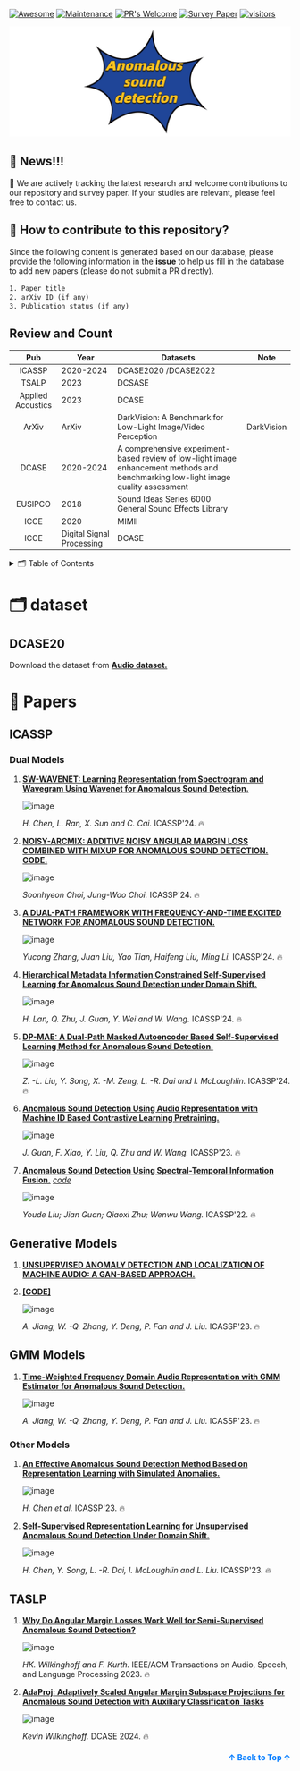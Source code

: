 [![Awesome](https://cdn.rawgit.com/sindresorhus/awesome/d7305f38d29fed78fa85652e3a63e154dd8e8829/media/badge.svg)](https://github.com/sindresorhus/awesome)
[![Maintenance](https://img.shields.io/badge/Maintained%3F-yes-green.svg)](https://GitHub.com/Naereen/StrapDown.js/graphs/commit-activity)
[![PR's Welcome](https://img.shields.io/badge/PRs-welcome-brightgreen.svg?style=flat)](http://makeapullrequest.com) 
[![Survey Paper](https://img.shields.io/badge/Paper-arXiv-blue.svg?style=flat)](https://arxiv.org/abs/2403.04279) 
[![visitors](https://visitor-badge.laobi.icu/badge?page_id=Chengyuann.Awesome-Anomalous-Sound-Detection-Methods)](https://visitor-badge.laobi.icu/badge?page_id=Chengyuann.Awesome-Anomalous-Sound-Detection-Methods)

![Anomalous-Sound-Detection](Anomalous-sound-detection.png)
## 🔖 News!!!

📌 We are actively tracking the latest research and welcome contributions to our repository and survey paper. If your studies are relevant, please feel free to contact us.

## 🎁 How to contribute to this repository?
Since the following content is generated based on our database, please provide the following information in the **issue** to help us fill in the database to add new papers (please do not submit a PR directly).
```text
1. Paper title
2. arXiv ID (if any)
3. Publication status (if any)
```

## Review and Count

|  Pub | Year      |Datasets                                                 | Note       |
| :--: | --------- | ------------------------------------------------------------ |---------- |
| ICASSP | 2020-2024   | DCASE2020 /DCASE2022        |           |
| TSALP | 2023 |DCSASE |          |
| Applied Acoustics | 2023  | DCASE |        |
| ArXiv   | ArXiv     | DarkVision: A Benchmark for Low-Light Image/Video Perception | DarkVision |
| DCASE | 2020-2024 | A comprehensive experiment-based review of low-light image enhancement methods and benchmarking low-light image quality assessment  |            |
| EUSIPCO| 2018 | Sound Ideas Series 6000 General Sound Effects Library |            |
|ICCE| 2020 | MIMII  |            |
|ICCE| Digital Signal Processing | DCASE |            |


<details>
  <summary>🗂️ Table of Contents</summary>
  <ol>
    <li><a href="#papers">📝 Papers</a>
      <ul>
        <li><a href="#diffusion-models">Dual Models</a></li>
        <li><a href="#consistency-models">Generative Models</a></li>
      </ul>
    </li>
    <li><a href="#other-resources">🔗 Other Resources</a></li>
    <li><a href="#contributing">✍️ Contributing</a></li>
  </ol>
</details>

# 🗂️ dataset 

## DCASE20

Download the dataset from **[Audio dataset.](https://dcase.community/challenge2020/task-unsupervised-detection-of-anomalous-sounds)**

 
# 📝 Papers

## ICASSP

### Dual Models


 
1. **[SW-WAVENET: Learning Representation from Spectrogram and Wavegram Using Wavenet for Anomalous Sound Detection.](https://ieeexplore.ieee.org/document/10096742)**

    ![image](https://github.com/Chengyuann/Awesome-Anomalous-Sound-Detection-Methods/assets/91605267/f28cb505-0edb-4525-9fff-dbc68e1f8311)


    *H. Chen, L. Ran, X. Sun and C. Cai.* ICASSP'24. 🔥
  


1. **[NOISY-ARCMIX: ADDITIVE NOISY ANGULAR MARGIN LOSS COMBINED WITH MIXUP FOR ANOMALOUS SOUND DETECTION.](https://arxiv.org/pdf/2310.06364)** **[CODE.](https://github.com/soonhyeon/Noisy-ArcMix)**

    ![image](https://github.com/Chengyuann/Awesome-Anomalous-Sound-Detection-Methods/assets/91605267/28b5f3af-3a5e-4998-807c-2455818d5b92)


   *Soonhyeon Choi, Jung-Woo Choi.* ICASSP'24. 🔥



1. **[A DUAL-PATH FRAMEWORK WITH FREQUENCY-AND-TIME EXCITED NETWORK FOR ANOMALOUS SOUND DETECTION.](https://ieeexplore.ieee.org/document/10448126)**

    ![image](https://github.com/Chengyuann/Awesome-Anomalous-Sound-Detection-Methods/assets/91605267/2c6d35a5-a985-4752-94be-a08c27066db8)


    *Yucong Zhang, Juan Liu, Yao Tian, Haifeng Liu, Ming Li.* ICASSP'24. 🔥

1. **[Hierarchical Metadata Information Constrained Self-Supervised Learning for Anomalous Sound Detection under Domain Shift.](https://ieeexplore.ieee.org/document/10446044)**

    ![image](https://github.com/Chengyuann/Awesome-Anomalous-Sound-Detection-Methods/assets/91605267/ca477908-5818-4462-a578-dfb968fb2240)


    *H. Lan, Q. Zhu, J. Guan, Y. Wei and W. Wang.* ICASSP'24. 🔥


1. **[DP-MAE: A Dual-Path Masked Autoencoder Based Self-Supervised Learning Method for Anomalous Sound Detection.](https://ieeexplore.ieee.org/document/10447859)**

    ![image](https://github.com/Chengyuann/Awesome-Anomalous-Sound-Detection-Methods/assets/91605267/ce768e73-eeb3-495c-9993-99735b557023)



    *Z. -L. Liu, Y. Song, X. -M. Zeng, L. -R. Dai and I. McLoughlin.* ICASSP'24. 🔥
   

1. **[Anomalous Sound Detection Using Audio Representation with Machine ID Based Contrastive Learning Pretraining.](https://arxiv.org/pdf/2304.03588v1)**

    ![image](https://github.com/Chengyuann/Awesome-Anomalous-Sound-Detection-Methods/assets/91605267/9f92cedf-d330-4898-9b4f-50c8c03030ff)




    *J. Guan, F. Xiao, Y. Liu, Q. Zhu and W. Wang.* ICASSP'23. 🔥


1. **[Anomalous Sound Detection Using Spectral-Temporal Information Fusion.](https://ieeexplore.ieee.org/document/9747868)**
*[code](https://github.com/liuyoude/STgram_MFN)*

    ![image](https://github.com/Chengyuann/Awesome-Anomalous-Sound-Detection-Methods/assets/91605267/18ecfb5e-e7a7-40aa-bc6e-b87aa46817fa)





    *Youde Liu; Jian Guan; Qiaoxi Zhu; Wenwu Wang.* ICASSP'22. 🔥
   
## Generative Models

1. **[UNSUPERVISED ANOMALY DETECTION AND LOCALIZATION OF MACHINE AUDIO: A GAN-BASED APPROACH.](https://arxiv.org/pdf/2303.17949)**
2. **[\[CODE\]](https://github.com/jianganbai/AEGAN-AD)**

    ![image](https://github.com/Chengyuann/Awesome-Anomalous-Sound-Detection-Methods/assets/91605267/ef858605-5df5-426e-9a23-c7c56cbed4c7)



    *A. Jiang, W. -Q. Zhang, Y. Deng, P. Fan and J. Liu.* ICASSP'23. 🔥


## GMM Models


1. **[Time-Weighted Frequency Domain Audio Representation with GMM Estimator for Anomalous Sound Detection.](https://ieeexplore.ieee.org/document/10096356)**

    ![image](https://github.com/Chengyuann/Awesome-Anomalous-Sound-Detection-Methods/assets/91605267/957fbe31-43f3-4429-b0e9-41af4925c900)




    *A. Jiang, W. -Q. Zhang, Y. Deng, P. Fan and J. Liu.* ICASSP'23. 🔥


### Other Models

1. **[An Effective Anomalous Sound Detection Method Based on Representation Learning with Simulated Anomalies.](https://ieeexplore.ieee.org/document/10095398)**

    ![image](https://github.com/Chengyuann/Awesome-Anomalous-Sound-Detection-Methods/assets/91605267/a2ef8ad6-bf70-443b-8a15-001601ff7b36)




    *H. Chen et al.* ICASSP'23. 🔥

1. **[Self-Supervised Representation Learning for Unsupervised Anomalous Sound Detection Under Domain Shift.](https://ieeexplore.ieee.org/document/9747863)**

    ![image](https://github.com/Chengyuann/Awesome-Anomalous-Sound-Detection-Methods/assets/91605267/c2f87fcc-9582-440b-80d6-91c8b296b2a2)

    


    *H. Chen, Y. Song, L. -R. Dai, I. McLoughlin and L. Liu.* ICASSP'23. 🔥


## TASLP

1. **[Why Do Angular Margin Losses Work Well for Semi-Supervised Anomalous Sound Detection?](https://ieeexplore.ieee.org/abstract/document/10329432)**

    ![image](https://github.com/user-attachments/assets/3467a877-8782-4f39-a199-b6ebaf1a043e)





    *HK. Wilkinghoff and F. Kurth.* IEEE/ACM Transactions on Audio, Speech, and Language Processing 2023. 🔥


1. **[AdaProj: Adaptively Scaled Angular Margin Subspace Projections for Anomalous Sound Detection with Auxiliary Classification Tasks](https://arxiv.org/abs/2403.14179)**

    ![image](https://github.com/user-attachments/assets/5122fb5a-9a12-46d1-9eff-53e572065293)






    *Kevin Wilkinghoff.* DCASE 2024. 🔥
   

<p align="right" style="font-size: 14px; color: #555; margin-top: 20px;">
    <a href="#readme-top" style="text-decoration: none; color: #007bff; font-weight: bold;">
        ↑ Back to Top ↑
    </a>
</p>
